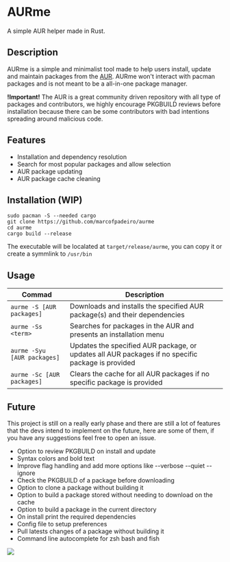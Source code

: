 # AURme
A simple AUR helper made in Rust.

## Description
AURme is a simple and minimalist tool made to help users install, update and maintain packages from the [AUR](https://aur.archlinux.org). AURme won't interact with pacman packages and is not meant to be a all-in-one package manager.

**!Important!**
The AUR is a great community driven repository with all type of packages and contributors, we highly encourage PKGBUILD reviews before installation because there can be some contributors with bad intentions spreading around malicious code.

## Features

- Installation and dependency resolution
- Search for most popular packages and allow selection
- AUR package updating
- AUR package cache cleaning

## Installation (WIP)
```
sudo pacman -S --needed cargo
git clone https://github.com/marcofpadeiro/aurme
cd aurme
cargo build --release
```
The executable will be localated at `target/release/aurme`, you can copy it or create a symmlink to `/usr/bin`

## Usage
| Commad | Description |
| ------ | ----------- |
|`aurme -S [AUR packages]`| Downloads and installs the specified AUR package(s) and their dependencies |
|`aurme -Ss <term>`| Searches for packages in the AUR and presents an installation menu |
|`aurme -Syu [AUR packages]`| Updates the specified AUR package, or updates all AUR packages if no specific package is provided |
|`aurme -Sc [AUR packages]`| Clears the cache for all AUR packages if no specific package is provided |

## Future
This project is still on a really early phase and there are still a lot of features that the devs intend to implement on the future, here are some of them, if you have any suggestions feel free to open an issue. 
  - Option to review PKGBUILD on install and update
  - Syntax colors and bold text
  - Improve flag handling and add more options like --verbose --quiet --ignore
  - Check the PKGBUILD of a package before downloading
  - Option to clone a package without building it
  - Option to build a package stored without needing to download on the cache
  - Option to build a package in the current directory
  - On install print the required dependencies
  - Config file to setup preferences
  - Pull latests changes of a package without building it
  - Command line autocomplete for zsh bash and fish

![](https://media.tenor.com/Hw0aKasI6B4AAAAC/fast-blazing-fast.gif)
